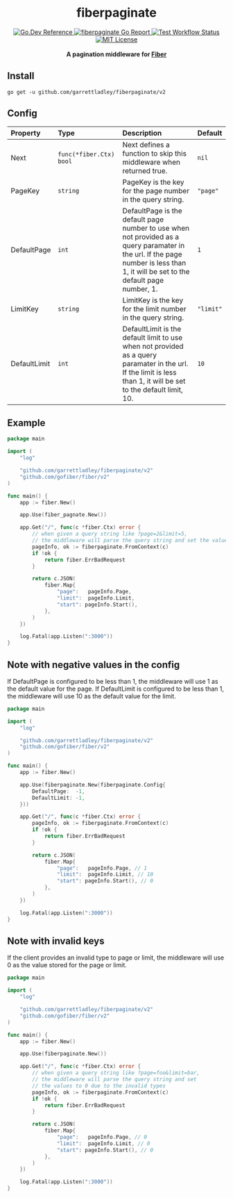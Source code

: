 <h1 align="center">fiberpaginate</h1>

<div align="center">
  <a href="https://pkg.go.dev/github.com/garrettladley/fiberpaginate#section-documentation">
    <img src="https://img.shields.io/badge/go.dev-reference-blue?logo=go&logoColor=white"
      alt="Go.Dev Reference" />
  </a>
  <a href="https://goreportcard.com/report/github.com/garrettladley/fiberpaginate">
    <img src="https://goreportcard.com/badge/github.com/garrettladley/fiberpaginate"
      alt="fiberpaginate Go Report" />
  </a>
  <a href="https://github.com/garrettladley/fiberpaginate/actions/workflows/test.yml">
    <img src="https://github.com/garrettladley/fiberpaginate/actions/workflows/test.yml/badge.svg"
      alt="Test Workflow Status" />
  </a>  
  <a href="https://opensource.org/licenses/MIT">
    <img src="https://img.shields.io/badge/license-MIT-brightgreen.svg"
      alt="MIT License" />
  </a>
</div>

<br/>

<div align="center">
  <strong>A pagination middleware for <a href="https://gofiber.io">Fiber</a></strong>
</div>

## Install

```console
go get -u github.com/garrettladley/fiberpaginate/v2
```

## Config

| Property            | Type                        | Description                                                                                                                   | Default                |
|:--------------------|:----------------------------|:------------------------------------------------------------------------------------------------------------------------------|:-----------------------|
| Next              | `func(*fiber.Ctx) bool`     | Next defines a function to skip this middleware when returned true.                                                                                     | `nil`                  |
| PageKey              | `string`     | PageKey is the key for the page number in the query string.                                                                                     | `"page"`                  |
| DefaultPage    | `int`             | DefaultPage is the default page number to use when not provided as a query paramater in the url. If the page number is less than 1, it will be set to the default page number, 1.                                            | `1`       |
| LimitKey              | `string`     | LimitKey is the key for the limit number in the query string.                                                                                     | `"limit"`                  |
| DefaultLimit        | `int`                  | DefaultLimit is the default limit to use when not provided as a query paramater in the url. If the limit is less than 1, it will be set to the default limit, 10.                                                                  | `10`                  |


## Example

```go
package main

import (
	"log"

	"github.com/garrettladley/fiberpaginate/v2"
	"github.com/gofiber/fiber/v2"
)

func main() {
	app := fiber.New()

	app.Use(fiber_pagnate.New())

	app.Get("/", func(c *fiber.Ctx) error {
		// when given a query string like ?page=2&limit=5,
		// the middleware will parse the query string and set the values
		pageInfo, ok := fiberpaginate.FromContext(c)
		if !ok {
			return fiber.ErrBadRequest
		}

		return c.JSON(
			fiber.Map{
				"page":   pageInfo.Page,
				"limit":  pageInfo.Limit,
				"start": pageInfo.Start(),
			},
		)
	})

	log.Fatal(app.Listen(":3000"))
}
```

## Note with negative values in the config

If DefaultPage is configured to be less than 1, the middleware will use 1 as the default value for the page.
If DefaultLimit is configured to be less than 1, the middleware will use 10 as the default value for the limit.

```go
package main

import (
	"log"

	"github.com/garrettladley/fiberpaginate/v2"
	"github.com/gofiber/fiber/v2"
)

func main() {
	app := fiber.New()

	app.Use(fiberpaginate.New(fiberpaginate.Config{
		DefaultPage:  -1,
		DefaultLimit: -1,
	}))

	app.Get("/", func(c *fiber.Ctx) error {
		pageInfo, ok := fiberpaginate.FromContext(c)
		if !ok {
			return fiber.ErrBadRequest
		}

		return c.JSON(
			fiber.Map{
				"page":   pageInfo.Page, // 1
				"limit":  pageInfo.Limit, // 10
				"start": pageInfo.Start(), // 0
			},
		)
	})

	log.Fatal(app.Listen(":3000"))
}
```

## Note with invalid keys

If the client provides an invalid type to page or limit, the middleware will use 0 as the value stored for the page or limit.

```go
package main

import (
	"log"

	"github.com/garrettladley/fiberpaginate/v2"
	"github.com/gofiber/fiber/v2"
)

func main() {
	app := fiber.New()

	app.Use(fiberpaginate.New())

	app.Get("/", func(c *fiber.Ctx) error {
		// when given a query string like ?page=foo&limit=bar,
		// the middleware will parse the query string and set 
		// the values to 0 due to the invalid types
		pageInfo, ok := fiberpaginate.FromContext(c)
		if !ok {
			return fiber.ErrBadRequest
		}

		return c.JSON(
			fiber.Map{
				"page":   pageInfo.Page, // 0
				"limit":  pageInfo.Limit, // 0
				"start": pageInfo.Start(), // 0
			},
		)
	})

	log.Fatal(app.Listen(":3000"))
}
```
